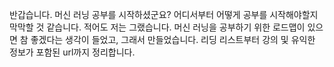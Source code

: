반갑습니다. 머신 러닝 공부를 시작하셨군요? 어디서부터 어떻게 공부를 시작해야할지 막막할 것 같습니다. 적어도 저는 그랬습니다.
머신 러닝을 공부하기 위한 로드맵이 있으면 참 좋겠다는 생각이 들었고, 그래서 만들었습니다. 리딩 리스트부터 강의 및 유익한 정보가 포함된 url까지 정리합니다.
